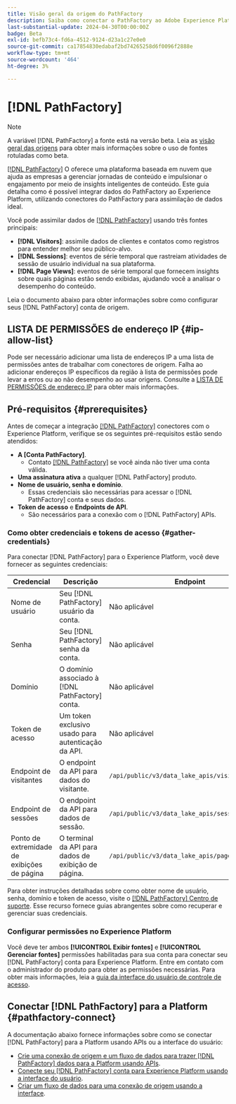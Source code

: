 ```yaml
---
title: Visão geral da origem do PathFactory
description: Saiba como conectar o PathFactory ao Adobe Experience Platform usando APIs ou a interface do usuário.
last-substantial-update: 2024-04-30T00:00:00Z
badge: Beta
exl-id: befb73c4-fd6a-4512-9124-d23a1c27e0e0
source-git-commit: ca17854830edabaf2bd74265258d6f0096f2888e
workflow-type: tm+mt
source-wordcount: '464'
ht-degree: 3%

---
```


# [!DNL PathFactory]

>[!NOTE]
>
>A variável [!DNL PathFactory] a fonte está na versão beta. Leia as [visão geral das origens](../../home.md#terms-and-conditions) para obter mais informações sobre o uso de fontes rotuladas como beta.

[[!DNL PathFactory]](https://www.pathfactory.com/) O oferece uma plataforma baseada em nuvem que ajuda as empresas a gerenciar jornadas de conteúdo e impulsionar o engajamento por meio de insights inteligentes de conteúdo. Este guia detalha como é possível integrar dados do PathFactory ao Experience Platform, utilizando conectores do PathFactory para assimilação de dados ideal.

Você pode assimilar dados de [[!DNL PathFactory]](https://www.pathfactory.com/) usando três fontes principais:

* **[!DNL Visitors]**: assimile dados de clientes e contatos como registros para entender melhor seu público-alvo.
* **[!DNL Sessions]**: eventos de série temporal que rastreiam atividades de sessão de usuário individual na sua plataforma.
* **[!DNL Page Views]**: eventos de série temporal que fornecem insights sobre quais páginas estão sendo exibidas, ajudando você a analisar o desempenho do conteúdo.

Leia o documento abaixo para obter informações sobre como configurar seus [!DNL PathFactory] conta de origem.

## LISTA DE PERMISSÕES de endereço IP {#ip-allow-list}

Pode ser necessário adicionar uma lista de endereços IP a uma lista de permissões antes de trabalhar com conectores de origem. Falha ao adicionar endereços IP específicos da região à lista de permissões pode levar a erros ou ao não desempenho ao usar origens. Consulte a [LISTA DE PERMISSÕES de endereço IP](../../ip-address-allow-list.md) para obter mais informações.

## Pré-requisitos {#prerequisites}

Antes de começar a integração [[!DNL PathFactory]](https://www.pathfactory.com/) conectores com o Experience Platform, verifique se os seguintes pré-requisitos estão sendo atendidos:

* **A [Conta PathFactory]**.
   * Contato [[!DNL PathFactory]](https://www.pathfactory.com/portal/company/contactus.shtml) se você ainda não tiver uma conta válida.
* **Uma assinatura ativa** a qualquer [!DNL PathFactory] produto.
* **Nome de usuário, senha e domínio**.
   * Essas credenciais são necessárias para acessar o [!DNL PathFactory] conta e seus dados.
* **Token de acesso** e **Endpoints de API**.
   * São necessários para a conexão com o [!DNL PathFactory] APIs.

### Como obter credenciais e tokens de acesso {#gather-credentials}

Para conectar [!DNL PathFactory] para o Experience Platform, você deve fornecer as seguintes credenciais:

| Credencial | Descrição | Endpoint |
| --- | --- | --- |
| Nome de usuário | Seu [!DNL PathFactory] usuário da conta. | Não aplicável |
| Senha | Seu [!DNL PathFactory] senha da conta. | Não aplicável |
| Domínio | O domínio associado à [!DNL PathFactory] conta. | Não aplicável |
| Token de acesso | Um token exclusivo usado para autenticação da API. | Não aplicável |
| Endpoint de visitantes | O endpoint da API para dados do visitante. | `/api/public/v3/data_lake_apis/visitors.json` |
| Endpoint de sessões | O endpoint da API para dados de sessão. | `/api/public/v3/data_lake_apis/sessions.json` |
| Ponto de extremidade de exibições de página | O terminal da API para dados de exibição de página. | `/api/public/v3/data_lake_apis/page_views.json` |

Para obter instruções detalhadas sobre como obter nome de usuário, senha, domínio e token de acesso, visite o [[!DNL PathFactory] Centro de suporte](https://support.pathfactory.com/categories/adobe/). Esse recurso fornece guias abrangentes sobre como recuperar e gerenciar suas credenciais.

### Configurar permissões no Experience Platform

Você deve ter ambos **[!UICONTROL Exibir fontes]** e **[!UICONTROL Gerenciar fontes]** permissões habilitadas para sua conta para conectar seu [!DNL PathFactory] conta para Experience Platform. Entre em contato com o administrador do produto para obter as permissões necessárias. Para obter mais informações, leia a [guia da interface do usuário de controle de acesso](../../../access-control/ui/overview.md).

## Conectar [!DNL PathFactory] para a Platform {#pathfactory-connect}

A documentação abaixo fornece informações sobre como se conectar [!DNL PathFactory] para a Platform usando APIs ou a interface do usuário:

* [Crie uma conexão de origem e um fluxo de dados para trazer [!DNL PathFactory] dados para a Platform usando APIs](../../tutorials/api/create/marketing-automation/pathfactory.md).
* [Conecte seu [!DNL PathFactory] conta para Experience Platform usando a interface do usuário](../../tutorials/ui/create/marketing-automation/pathfactory.md).
* [Criar um fluxo de dados para uma conexão de origem usando a interface](../../tutorials/ui/dataflow/marketing-automation.md).
